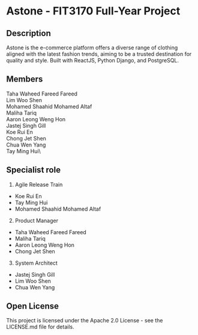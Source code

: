 # Astone - FIT3170 Full-Year Project

## Description
Astone is the e-commerce platform offers a diverse range of clothing aligned with the latest fashion trends, aiming to be a trusted destination for quality and style. Built with ReactJS, Python Django, and PostgreSQL.


## Members
Taha Waheed Fareed Fareed\
Lim Woo Shen\
Mohamed Shaahid Mohamed Altaf\
Maliha Tariq\
Aaron Leong Weng Hon\
Jastej Singh Gill\
Koe Rui En\
Chong Jet Shen\
Chua Wen Yang\
Tay Ming Hui\

## Specialist role
1. Agile Release Train
- Koe Rui En
- Tay Ming Hui
- Mohamed Shaahid Mohamed Altaf

2. Product Manager
- Taha Waheed Fareed Fareed
- Maliha Tariq
- Aaron Leong Weng Hon
- Chong Jet Shen

3. System Architect
- Jastej Singh Gill
- Lim Woo Shen
- Chua Wen Yang

## Open License 
This project is licensed under the Apache 2.0 License - see the LICENSE.md file for details.